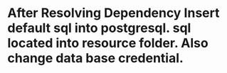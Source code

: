 # After Resolving Dependency Insert default sql into postgresql. sql located into resource folder. Also change data base credential.
